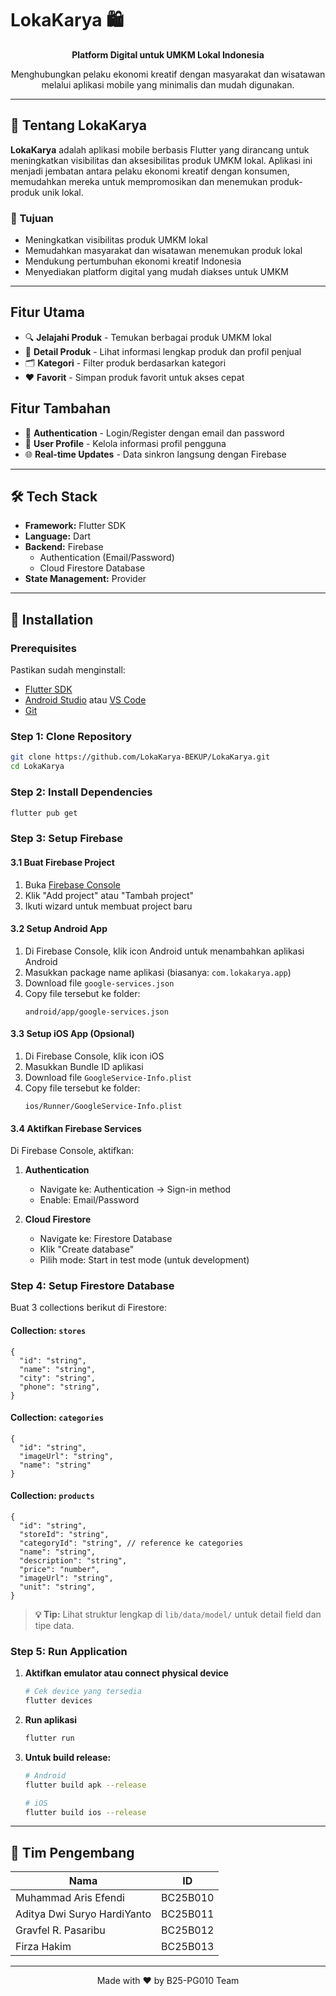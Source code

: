 # LokaKarya 🛍️

<div align="center">

**Platform Digital untuk UMKM Lokal Indonesia**

Menghubungkan pelaku ekonomi kreatif dengan masyarakat dan wisatawan melalui aplikasi mobile yang minimalis dan mudah digunakan.

</div>

---

## 📖 Tentang LokaKarya

**LokaKarya** adalah aplikasi mobile berbasis Flutter yang dirancang untuk meningkatkan visibilitas dan aksesibilitas produk UMKM lokal. Aplikasi ini menjadi jembatan antara pelaku ekonomi kreatif dengan konsumen, memudahkan mereka untuk mempromosikan dan menemukan produk-produk unik lokal.

### 🎯 Tujuan

- Meningkatkan visibilitas produk UMKM lokal
- Memudahkan masyarakat dan wisatawan menemukan produk lokal
- Mendukung pertumbuhan ekonomi kreatif Indonesia
- Menyediakan platform digital yang mudah diakses untuk UMKM

---


## Fitur Utama


- 🔍 **Jelajahi Produk** - Temukan berbagai produk UMKM lokal
- 📱 **Detail Produk** - Lihat informasi lengkap produk dan profil penjual
- 🗂️ **Kategori** - Filter produk berdasarkan kategori
- ❤️ **Favorit** - Simpan produk favorit untuk akses cepat

## Fitur Tambahan
- 🔐 **Authentication** - Login/Register dengan email dan password
- 👤 **User Profile** - Kelola informasi profil pengguna
- 🌐 **Real-time Updates** - Data sinkron langsung dengan Firebase

---


## 🛠️ Tech Stack

- **Framework:** Flutter SDK
- **Language:** Dart
- **Backend:** Firebase
  - Authentication (Email/Password)
  - Cloud Firestore Database
- **State Management:** Provider

---

## 🚀 Installation

### Prerequisites

Pastikan sudah menginstall:
- [Flutter SDK](https://flutter.dev/docs/get-started/install)
- [Android Studio](https://developer.android.com/studio) atau [VS Code](https://code.visualstudio.com/)
- [Git](https://git-scm.com/)

### Step 1: Clone Repository

```bash
git clone https://github.com/LokaKarya-BEKUP/LokaKarya.git
cd LokaKarya
```

### Step 2: Install Dependencies

```bash
flutter pub get
```

### Step 3: Setup Firebase

#### 3.1 Buat Firebase Project

1. Buka [Firebase Console](https://console.firebase.google.com/)
2. Klik "Add project" atau "Tambah project"
3. Ikuti wizard untuk membuat project baru

#### 3.2 Setup Android App

1. Di Firebase Console, klik icon Android untuk menambahkan aplikasi Android
2. Masukkan package name aplikasi (biasanya: `com.lokakarya.app`)
3. Download file `google-services.json`
4. Copy file tersebut ke folder:
   ```
   android/app/google-services.json
   ```

#### 3.3 Setup iOS App (Opsional)

1. Di Firebase Console, klik icon iOS
2. Masukkan Bundle ID aplikasi
3. Download file `GoogleService-Info.plist`
4. Copy file tersebut ke folder:
   ```
   ios/Runner/GoogleService-Info.plist
   ```

#### 3.4 Aktifkan Firebase Services

Di Firebase Console, aktifkan:

1. **Authentication**
   - Navigate ke: Authentication → Sign-in method
   - Enable: Email/Password

2. **Cloud Firestore**
   - Navigate ke: Firestore Database
   - Klik "Create database"
   - Pilih mode: Start in test mode (untuk development)

### Step 4: Setup Firestore Database

Buat 3 collections berikut di Firestore:


#### Collection: `stores`
```
{
  "id": "string",
  "name": "string",
  "city": "string",
  "phone": "string",
}
```

#### Collection: `categories`
```
{
  "id": "string",
  "imageUrl": "string",
  "name": "string"
}
```

#### Collection: `products`
```
{
  "id": "string",
  "storeId": "string",
  "categoryId": "string", // reference ke categories
  "name": "string",
  "description": "string",
  "price": "number",
  "imageUrl": "string",
  "unit": "string",
}
```

> **💡 Tip:** Lihat struktur lengkap di `lib/data/model/` untuk detail field dan tipe data.

### Step 5: Run Application

1. **Aktifkan emulator atau connect physical device**
   ```bash
   # Cek device yang tersedia
   flutter devices
   ```

2. **Run aplikasi**
   ```bash
   flutter run
   ```

3. **Untuk build release:**
   ```bash
   # Android
   flutter build apk --release
   
   # iOS
   flutter build ios --release
   ```

--- 

## 👥 Tim Pengembang 

| Nama                            | ID       |
| ------------------------------- | -------- |
| Muhammad Aris Efendi            | BC25B010 |
| Aditya Dwi Suryo HardiYanto     | BC25B011 |
| Gravfel R. Pasaribu             | BC25B012 |
| Firza Hakim                     | BC25B013 |

---

<div align="center">
Made with ❤️ by B25-PG010 Team
</div>